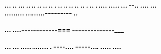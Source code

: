 ... .. ... .. .. .. .. .. . .. .. .. .. .. . .. . .... 
..... ...
--.. ....
... 
.........
.........---------
.. 
---
... ....------------===
--------------___
-----
... ... ............. . ----.... -----.... 
..... 
.... 
---

